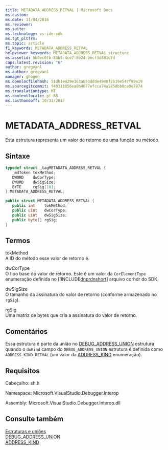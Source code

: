 ```yaml
---
title: METADATA_ADDRESS_RETVAL | Microsoft Docs
ms.custom: 
ms.date: 11/04/2016
ms.reviewer: 
ms.suite: 
ms.technology: vs-ide-sdk
ms.tgt_pltfrm: 
ms.topic: article
f1_keywords: METADATA_ADDRESS_RETVAL
helpviewer_keywords: METADATA_ADDRESS_RETVAL structure
ms.assetid: 5b0ec0fb-84b3-4ce7-8e24-becf3d881d7d
caps.latest.revision: "6"
author: gregvanl
ms.author: gregvanl
manager: ghogen
ms.openlocfilehash: 51db1e429e363a653ddde4948f7519e547f99a19
ms.sourcegitcommit: f40311056ea0b4677efcca74a285dbb0ce0e7974
ms.translationtype: MT
ms.contentlocale: pt-BR
ms.lasthandoff: 10/31/2017
---
```

# <a name="metadataaddressretval"></a>METADATA_ADDRESS_RETVAL
Esta estrutura representa um valor de retorno de uma função ou método.  
  
## <a name="syntax"></a>Sintaxe  
  
```cpp  
typedef struct _tagMETADATA_ADDRESS_RETVAL {  
   _mdToken tokMethod;  
   DWORD    dwCorType;  
   DWORD    dwSigSize;  
   BYTE     rgSig[10];  
} METADATA_ADDRESS_RETVAL;  
```  
  
```csharp  
public struct METADATA_ADDRESS_RETVAL {  
   public int    tokMethod;  
   public uint   dwCorType;  
   public uint   dwSigSize;  
   public byte[] rgSig;  
}  
```  
  
## <a name="terms"></a>Termos  
 tokMethod  
 A ID do método esse valor de retorno é.  
  
 dwCorType  
 O tipo base do valor de retorno. Este é um valor da `CorElementType` enumeração definida no [!INCLUDE[dnprdnshort](../../../code-quality/includes/dnprdnshort_md.md)] arquivo corhdr do SDK.  
  
 dwSigSize  
 O tamanho da assinatura do valor de retorno (conforme armazenado no `rgSig`).  
  
 rgSig  
 Uma matriz de bytes que cria a assinatura do valor de retorno.  
  
## <a name="remarks"></a>Comentários  
 Essa estrutura é parte da união no [DEBUG_ADDRESS_UNION](../../../extensibility/debugger/reference/debug-address-union.md) estrutura quando o `dwKind` campo do `DEBUG_ADDRESS_UNION` estrutura é definida como `ADDRESS_KIND_RETVAL` (um valor da [ADDRESS_KIND](../../../extensibility/debugger/reference/address-kind.md) enumeração).  
  
## <a name="requirements"></a>Requisitos  
 Cabeçalho: sh.h  
  
 Namespace: Microsoft.VisualStudio.Debugger.Interop  
  
 Assembly: Microsoft.VisualStudio.Debugger.Interop.dll  
  
## <a name="see-also"></a>Consulte também  
 [Estruturas e uniões](../../../extensibility/debugger/reference/structures-and-unions.md)   
 [DEBUG_ADDRESS_UNION](../../../extensibility/debugger/reference/debug-address-union.md)   
 [ADDRESS_KIND](../../../extensibility/debugger/reference/address-kind.md)